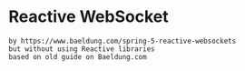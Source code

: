 # Reactive WebSocket
    by https://www.baeldung.com/spring-5-reactive-websockets
    but without using Reactive libraries 
    based on old guide on Baeldung.com
